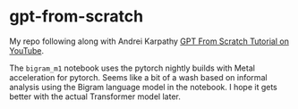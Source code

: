 # gpt-from-scratch

My repo following along with Andrei Karpathy [GPT From Scratch Tutorial on YouTube](https://www.youtube.com/watch?v=kCc8FmEb1nY).

The `bigram_m1` notebook uses the pytorch nightly builds with Metal acceleration for pytorch. Seems like a bit of a wash based on
informal analysis using the Bigram language model in the notebook. I hope it gets better with the actual Transformer model later.
